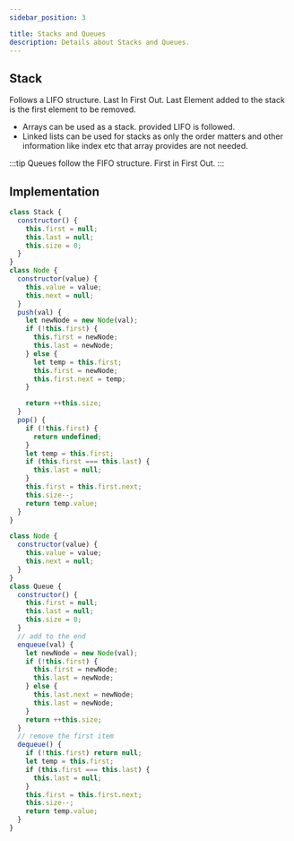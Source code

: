 ```yaml
---
sidebar_position: 3

title: Stacks and Queues
description: Details about Stacks and Queues.
---
```


## Stack

Follows a LIFO structure. Last In First Out.
Last Element added to the stack is the first element to be removed.

- Arrays can be used as a stack. provided LIFO is followed.
- Linked lists can be used for stacks as only the order matters and other information like index etc that array provides are not needed.

:::tip
Queues follow the FIFO structure. First in First Out.
:::


## Implementation


```js title='Stack implementation'
class Stack {
  constructor() {
    this.first = null;
    this.last = null;
    this.size = 0;
  }
}
class Node {
  constructor(value) {
    this.value = value;
    this.next = null;
  }
  push(val) {
    let newNode = new Node(val);
    if (!this.first) {
      this.first = newNode;
      this.last = newNode;
    } else {
      let temp = this.first;
      this.first = newNode;
      this.first.next = temp;
    }

    return ++this.size;
  }
  pop() {
    if (!this.first) {
      return undefined;
    }
    let temp = this.first;
    if (this.first === this.last) {
      this.last = null;
    }
    this.first = this.first.next;
    this.size--;
    return temp.value;
  }
}
```

```js title='Queue Implementation'
class Node {
  constructor(value) {
    this.value = value;
    this.next = null;
  }
}
class Queue {
  constructor() {
    this.first = null;
    this.last = null;
    this.size = 0;
  }
  // add to the end
  enqueue(val) {
    let newNode = new Node(val);
    if (!this.first) {
      this.first = newNode;
      this.last = newNode;
    } else {
      this.last.next = newNode;
      this.last = newNode;
    }
    return ++this.size;
  }
  // remove the first item
  dequeue() {
    if (!this.first) return null;
    let temp = this.first;
    if (this.first === this.last) {
      this.last = null;
    }
    this.first = this.first.next;
    this.size--;
    return temp.value;
  }
}


```
